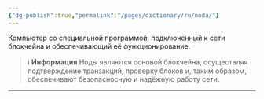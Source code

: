 ```yaml
---
{"dg-publish":true,"permalink":"/pages/dictionary/ru/noda/"}
---
```



Компьютер со специальной программой, подключенный к сети блокчейна и обеспечивающий её функционирование.

> :information_source: **Информация**
>Ноды являются основой блокчейна, осуществляя подтверждение транзакций, проверку блоков и, таким образом, обеспечивают безопасносную и надёжную работу сети.

---
